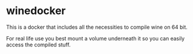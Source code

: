 # winedocker

This is a docker that includes all the necessities to compile wine on 64 bit. 

For real life use you best mount a volume underneath it so you can easily access the compiled stuff. 
